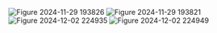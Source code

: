 ![Figure 2024-11-29 193826](https://github.com/user-attachments/assets/1ce42e71-de1b-423d-8544-59c6626f1b18)
![Figure 2024-11-29 193821](https://github.com/user-attachments/assets/27dc082a-fd5e-496e-9d7d-2b0e091693b2)
![Figure 2024-12-02 224935](https://github.com/user-attachments/assets/391a3af7-5007-43cf-808f-3197e46ca90d)
![Figure 2024-12-02 224949](https://github.com/user-attachments/assets/4d29d5fb-29d6-4a91-bf21-a5c8bf872e03)
